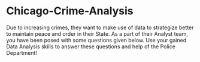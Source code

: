 # Chicago-Crime-Analysis
Due to increasing crimes, they want to make use of data to strategize better to maintain peace and order in their State. As a part of their Analyst team, you have been posed with some questions given below. Use your gained Data Analysis skills to answer these questions and help of the Police Department!
